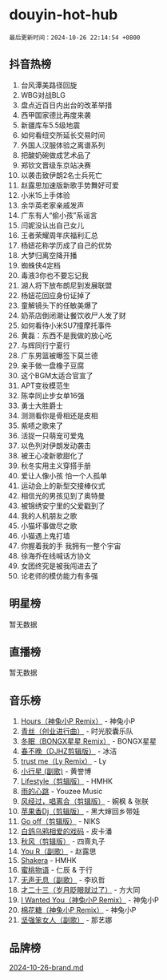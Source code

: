 # douyin-hot-hub

`最后更新时间：2024-10-26 22:14:54 +0800`

## 抖音热榜

1. 台风潭美路径回旋
1. WBG对战BLG
1. 盘点近百日内出台的改革举措
1. 西甲国家德比再度来袭
1. 新疆库车5.5级地震
1. 如何看纽交所延长交易时间
1. 外国人汉服体验之离谱系列
1. 把酸奶碗做成艺术品了
1. 郑钦文晋级东京站决赛
1. 以袭击致伊朗2名士兵死亡
1. 赵露思加速版新歌手势舞好可爱
1. 小米15上手体验
1. 余华英老家亲戚发声
1. 广东有人“偷小孩”系谣言
1. 闫妮没认出自己女儿
1. 王者荣耀周年庆福利汇总
1. 杨妞花称学历成了自己的优势
1. 大梦归离空降开播
1. 蜘蛛侠4定档
1. 毒液3你也不要忘记我
1. 湖人将下放布朗尼到发展联盟
1. 杨妞花回应身份证掉了
1. 童解镜头下的任敏美爆了
1. 奶茶店倒闭潮让餐饮收尸人发了财
1. 如何看待小米SU7撞摩托事件
1. 黄磊：东西不是我做的放心吃
1. 与辉同行宁夏行
1. 广东男篮被曝签下莫兰德
1. 亲手做一盘橡子豆腐
1. 这个BGM太适合官宣了
1. APT变妆模范生
1. 陈幸同止步女单16强
1. 勇士大胜爵士
1. 测测看你是骨相还是皮相
1. 紫啧之歌来了
1. 活捉一只萌宠可爱鬼
1. 以色列对伊朗发动袭击
1. 被王心凌新歌甜化了
1. 秋冬实用主义穿搭手册
1. 爱让人像小孩 怕一个人孤单
1. 运动会上的新型交接棒仪式
1. 相信光的男孩见到了奥特曼
1. 被锦绣安宁里的父爱戳到了
1. 我的人机朋友之歌
1. 小猫坏事做尽之歌
1. 小猫遇上鬼打墙
1. 你握着我的手 我拥有一整个宇宙
1. 徐海乔在线喊话方协文
1. 女团终究是被我闯进去了
1. 论老师的模仿能力有多强

## 明星榜

暂无数据

## 直播榜

暂无数据

## 音乐榜

1. [Hours（神兔小P Remix）](https://sf5-hl-cdn-tos.douyinstatic.com/obj/tos-cn-ve-2774/oUXHUn2Ui2yeCiTUvQNIdgAycsCBBCBytMlfZw) - 神兔小P
1. [青丝（创业进行曲）](https://sf5-hl-cdn-tos.douyinstatic.com/obj/tos-cn-ve-2774/ooYARJB5iBRNhCOkDsS3BAKW91CIMoQfwzwKLi) - 时光胶囊乐队
1. [冬眠（BONGX星星 Remix）](https://sf3-cdn-tos.douyinstatic.com/obj/tos-cn-ve-2774/oMCfFFoE3LwQ7agAgOIG4ieExqkeAsxNBEkLdz) - BONGX星星
1. [春不晚（DJHZ剪辑版）](https://sf3-cdn-tos.douyinstatic.com/obj/tos-cn-ve-2774/osEZa7YZ6wNo9QDABgfGFaCQKRQTNafsBJDnKt) - 冰洁
1. [trust me（Ly Remix）](https://sf5-hl-cdn-tos.douyinstatic.com/obj/tos-cn-ve-2774/oUo1M8fz5AfmMSExABQQKFE0eCMWgsiccfqrMA) - Ly
1. [小行星 (副歌)](https://sf5-hl-cdn-tos.douyinstatic.com/obj/tos-cn-ve-2774/oArWEvgkJwVsB0KMIw6iBsAoHAciIjJqzWeTQr) - 黄誉博
1. [Lifestyle（剪辑版）](https://sf3-cdn-tos.douyinstatic.com/obj/tos-cn-ve-2774/owfqGgjwG3V5lCLaAIezFMeg3LtuKNBaZKgzPV) - HMHK
1. [雨的心跳](https://sf5-hl-cdn-tos.douyinstatic.com/obj/tos-cn-ve-2774/o0vI5NZuiJgxWIQQFhXO0RTrsiIAsBSiMIECz) - Youzee Music
1. [风经过，唱离合（剪辑版）](https://sf5-hl-cdn-tos.douyinstatic.com/obj/tos-cn-ve-2774/okllg5DG2MmUF3aiiDfBZx6ZLvfwOTtbCEAHyI) - 婉枫 & 张朕
1. [苹果香Dj（剪辑版）](https://sf5-hl-cdn-tos.douyinstatic.com/obj/tos-cn-ve-2774/oEeIEQbYGAOspCTRAIeYF4Ok8LgZ8NBaRe4ztR) - 黑大婶回乡带娃
1. [Go off（剪辑版）](https://sf5-hl-cdn-tos.douyinstatic.com/obj/tos-cn-ve-2774/oYLJZTCGnIQBt2BsMBCFksOEMnDQesCr2gfZ7N) - NIKS
1. [白鸽乌鸦相爱的戏码](https://sf5-hl-cdn-tos.douyinstatic.com/obj/tos-cn-ve-2774/oMVVEf6eDAOmFtNtCsEqKpIorBDM8Nkg6TZRqC) - 皮卡潘
1. [秋风（剪辑版）](https://sf3-cdn-tos.douyinstatic.com/obj/tos-cn-ve-2774/ocGaU84LfAfzMd2wbXdQFpCGhBiXg82JNMRRie) - 四熹丸子
1. [You R（副歌）](https://sf5-hl-cdn-tos.douyinstatic.com/obj/tos-cn-ve-2774/oc0MZn9aEfLkCFLIxKQQcgBjS9mBBuDttYPfZ1) - 赵露思
1. [Shakera](https://sf3-cdn-tos.douyinstatic.com/obj/tos-cn-ve-2774/ocKtEBgQ8FiQCBDf3nj9Z9gEGEQ4fAZDYEocLY) - HMHK
1. [蜜桃物语](https://sf3-cdn-tos.douyinstatic.com/obj/tos-cn-ve-2774/oIhOSCZtIACtYU4XQkngiW9kCBfVD1Fz9IYeqL) - 仁辰 & 于行
1. [无声无息（副歌）](https://sf5-hl-cdn-tos.douyinstatic.com/obj/tos-cn-ve-2774/osmzBBdYMBoz2NHW7AYiZEErnITswCiYzuA3Nf) - 李玖哲
1. [才二十三（岁月眨眼就过了）](https://sf5-hl-cdn-tos.douyinstatic.com/obj/tos-cn-ve-2774/oYAvkTrUXEBMWYUbL3nl8i01MJ5skiIZASC2H) - 方大同
1. [I Wanted You（神兔小P Remix）](https://sf3-cdn-tos.douyinstatic.com/obj/tos-cn-ve-2774/o4CAubmDQdZeEkstFnCvKIMDag8D2BSBOjfNuh) - 神兔小P
1. [棉花糖（神兔小P Remix）](https://sf5-hl-cdn-tos.douyinstatic.com/obj/tos-cn-ve-2774/o0pEDf1GaEfEYJ1FbgOAFCITQ1zeFD3kgBWGcG) - 神兔小P
1. [坚强笨女人（副歌）](https://sf3-cdn-tos.douyinstatic.com/obj/tos-cn-ve-2774/ospNInQiZvGWyBVg5zkNsAMct5uJIg1CrZiPL) - 那艺娜

## 品牌榜

[2024-10-26-brand.md](2024-10-26-brand.md)
